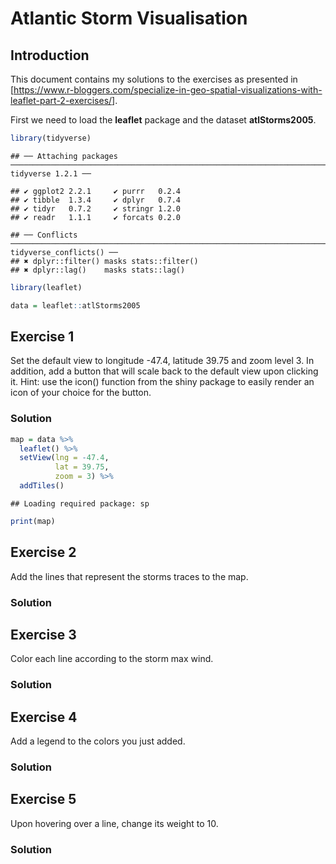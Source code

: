Atlantic Storm Visualisation
================

Introduction
------------

This document contains my solutions to the exercises as presented in \[<https://www.r-bloggers.com/specialize-in-geo-spatial-visualizations-with-leaflet-part-2-exercises/>\].

First we need to load the **leaflet** package and the dataset **atlStorms2005**.

``` r
library(tidyverse)
```

    ## ── Attaching packages ──────────────────────────────────────────────────────────────────────────────────── tidyverse 1.2.1 ──

    ## ✔ ggplot2 2.2.1     ✔ purrr   0.2.4
    ## ✔ tibble  1.3.4     ✔ dplyr   0.7.4
    ## ✔ tidyr   0.7.2     ✔ stringr 1.2.0
    ## ✔ readr   1.1.1     ✔ forcats 0.2.0

    ## ── Conflicts ─────────────────────────────────────────────────────────────────────────────────────── tidyverse_conflicts() ──
    ## ✖ dplyr::filter() masks stats::filter()
    ## ✖ dplyr::lag()    masks stats::lag()

``` r
library(leaflet)

data = leaflet::atlStorms2005
```

Exercise 1
----------

Set the default view to longitude -47.4, latitude 39.75 and zoom level 3. In addition, add a button that will scale back to the default view upon clicking it. Hint: use the icon() function from the shiny package to easily render an icon of your choice for the button.

### Solution

``` r
map = data %>%
  leaflet() %>%
  setView(lng = -47.4,
          lat = 39.75,
          zoom = 3) %>%
  addTiles()
```

    ## Loading required package: sp

``` r
print(map)
```

Exercise 2
----------

Add the lines that represent the storms traces to the map.

### Solution

Exercise 3
----------

Color each line according to the storm max wind.

### Solution

Exercise 4
----------

Add a legend to the colors you just added.

### Solution

Exercise 5
----------

Upon hovering over a line, change its weight to 10.

### Solution
